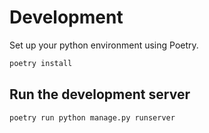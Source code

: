 # Development

Set up your python environment using Poetry.

```bash
poetry install
```

## Run the development server

```bash
poetry run python manage.py runserver
```